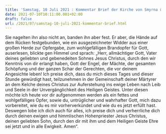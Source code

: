```yaml
---
title: 'Samstag, 10 Juli 2021 : Kommentar Brief der Kirche von Smyrna über das Martyrium des hl. Polykarp'
date: 2021-07-10T10:11:00.001+02:00
draft: false
url: /2021/07/samstag-10-juli-2021-kommentar-brief.html
---
```


Sie nagelten ihn also nicht an, banden ihn aber fest. Er aber, die Hände auf dem Rücken festgebunden, wie ein ausgezeichneter Widder aus einer großen Herde zur Opfergabe, zum wohlgefälligen Brandopfer für Gott, auserlesen, blickte gen Himmel und sprach: „Herr, allmächtiger Gott, Vater deines geliebten und gebenedeiten Sohnes Jesus Christus, durch den wir Kenntnis von dir erlangt haben, Gott der Engel, der Mächte, der gesamten Schöpfung und der ganzen Schar der Gerechten, die vor deinem Angesichte leben! Ich preise dich, dass du mich dieses Tages und dieser Stunde gewürdigt hast, teilzunehmen in der Gemeinschaft deiner Märtyrer an dem Kelche deines Christus zur Auferstehung ins ewige Leben nach Leib und Seele in der Unvergänglichkeit des Heiligen Geistes. Unter diesen möchte ich heute vor dir aufgenommen werden als ein fettes und wohlgefälliges Opfer, sowie du, untrüglicher und wahrhafter Gott, mich dazu vorbereitet, wie du es mir vorherverkündet und wie du es jetzt erfüllt hast. Deswegen lobe ich dich auch für alles, ich preise dich und verherrliche dich durch deinen ewigen und himmlischen Hohenpriester Jesus Christus, deinen geliebten Sohn, durch den dir mit ihm und dem Heiligen Geiste Ehre sei jetzt und in alle Ewigkeit. Amen“.